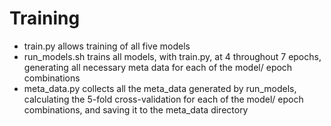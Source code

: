 # Training
- train.py allows training of all five models
- run_models.sh trains all models, with train.py, at 4 throughout 7 epochs, generating all necessary meta data for each of the model/ epoch combinations
- meta_data.py collects all the meta_data generated by run_models, calculating the 5-fold cross-validation for each of the model/ epoch combinations, and saving it to the meta_data directory
